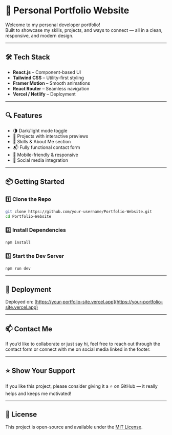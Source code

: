# 🚀 Personal Portfolio Website

Welcome to my personal developer portfolio!  
Built to showcase my skills, projects, and ways to connect — all in a clean, responsive, and modern design.

---

## 🛠️ Tech Stack

- **React.js** – Component-based UI
- **Tailwind CSS** – Utility-first styling
- **Framer Motion** – Smooth animations
- **React Router** – Seamless navigation
- **Vercel / Netlify** – Deployment

---

## 🔍 Features

- 🌗 Dark/light mode toggle  
- 💼 Projects with interactive previews  
- 🧠 Skills & About Me section  
- 📬 Fully functional contact form  
- 📱 Mobile-friendly & responsive  
- 🔗 Social media integration  

---
## 📦 Getting Started

### 1️⃣ Clone the Repo

```bash
git clone https://github.com/your-username/Portfolio-Website.git
cd Portfolio-Website
```

### 2️⃣ Install Dependencies

```bash
npm install
```

### 3️⃣ Start the Dev Server

```bash
npm run dev
```

---

## 🚀 Deployment

Deployed on: [https://your-portfolio-site.vercel.app](https://your-portfolio-site.vercel.app)

---

## 📫 Contact Me

If you’d like to collaborate or just say hi, feel free to reach out through the contact form or connect with me on social media linked in the footer.

---

## ⭐ Show Your Support

If you like this project, please consider giving it a ⭐ on GitHub — it really helps and keeps me motivated!

---

## 📝 License

This project is open-source and available under the [MIT License](LICENSE).
